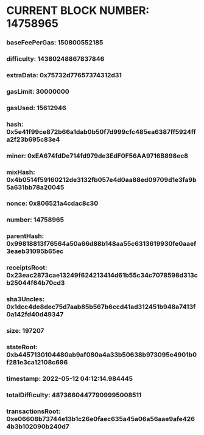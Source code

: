 # CURRENT BLOCK NUMBER: 14758965

### baseFeePerGas: 150800552185
### difficulty: 14380248867837846
### extraData: 0x75732d77657374312d31
### gasLimit: 30000000
### gasUsed: 15612946
### hash: 0x5e41f99ce872b66a1dab0b50f7d999cfc485ea6387ff5924ffa2f23b695c83e4
### miner: 0xEA674fdDe714fd979de3EdF0F56AA9716B898ec8
### mixHash: 0x4b0514f59160212de3132fb057e4d0aa88ed09709d1e3fa9b5a631bb78a20045
### nonce: 0x806521a4cdac8c30
### number: 14758965
### parentHash: 0x99818813f76564a50a66d88b148aa55c6313619930fe0aaef3eaeb31095b65ec
### receiptsRoot: 0x23eac2873cae13249f624213414d61b55c34c7078598d313cb25044f64b70cd3
### sha3Uncles: 0x1dcc4de8dec75d7aab85b567b6ccd41ad312451b948a7413f0a142fd40d49347
### size: 197207
### stateRoot: 0xb4457130104480ab9af080a4a33b50638b973095e4901b0f281e3ca12108c696
### timestamp: 2022-05-12 04:12:14.984445
### totalDifficulty: 48736604477909995008511
### transactionsRoot: 0xe06608b73744e13b1c26e0faec635a45a06a56aae9afe4264b3b102090b240d7
